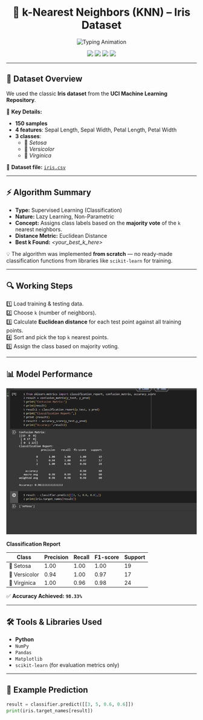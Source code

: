 <h1 align="center">🧮 k-Nearest Neighbors (KNN) – Iris Dataset</h1>

<p align="center">
  <img src="https://readme-typing-svg.herokuapp.com?size=25&color=F97316&center=true&vCenter=true&width=800&lines=From+Scratch+Implementation;Hyperparameter+Tuning;98.33%25+Accuracy;Part+of+Machine+Learning+Blueprints" alt="Typing Animation">
</p>

<p align="center">
  <img src="https://img.shields.io/badge/Algorithm-KNN-blueviolet?style=for-the-badge">
  <img src="https://img.shields.io/badge/Dataset-Iris-green?style=for-the-badge">
  <img src="https://img.shields.io/badge/Language-Python-yellow?style=for-the-badge">
  <img src="https://img.shields.io/github/last-commit/ruturaj-018/machine-learning-blueprints?color=red&style=for-the-badge">
</p>

---

## 📂 Dataset Overview

We used the classic **Iris dataset** from the **UCI Machine Learning Repository**.

📌 **Key Details:**
- **150 samples**
- **4 features**: Sepal Length, Sepal Width, Petal Length, Petal Width
- **3 classes**:
  - 🌸 *Setosa*
  - 🌿 *Versicolor*
  - 🌺 *Virginica*

📁 **Dataset file:** [`iris.csv`](./iris.csv)

---

## ⚡ Algorithm Summary

- **Type:** Supervised Learning (Classification)
- **Nature:** Lazy Learning, Non-Parametric
- **Concept:** Assigns class labels based on the **majority vote** of the `k` nearest neighbors.
- **Distance Metric:** Euclidean Distance
- **Best k Found:** *<your_best_k_here>*

💡 The algorithm was implemented **from scratch** — no ready-made classification functions from libraries like `scikit-learn` for training.

---

## 🔍 Working Steps

1️⃣ Load training & testing data.  
2️⃣ Choose `k` (number of neighbors).  
3️⃣ Calculate **Euclidean distance** for each test point against all training points.  
4️⃣ Sort and pick the top `k` nearest points.  
5️⃣ Assign the class based on majority voting.  

---

## 📊 Model Performance

<p align="center">
  <img src="knn_confusion_matrix.png" width="550" alt="Confusion Matrix">
</p>

**Classification Report**

| Class      | Precision | Recall | F1-score | Support |
|------------|-----------|--------|----------|---------|
| 🌸 Setosa     | 1.00      | 1.00   | 1.00     | 19      |
| 🌿 Versicolor | 0.94      | 1.00   | 0.97     | 17      |
| 🌺 Virginica  | 1.00      | 0.96   | 0.98     | 24      |

✅ **Accuracy Achieved:** **`98.33%`**

---

## 🛠️ Tools & Libraries Used
- **Python**
- `NumPy`
- `Pandas`
- `Matplotlib`
- `scikit-learn` (for evaluation metrics only)

---

## 🚀 Example Prediction

```python
result = classifier.predict([[3, 5, 0.6, 0.6]])
print(iris.target_names[result])
